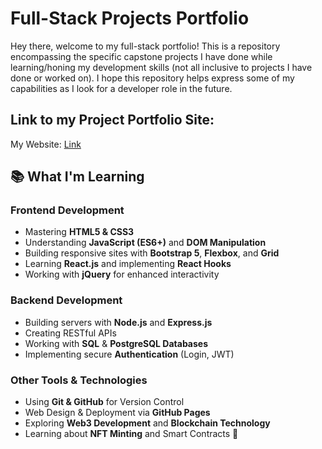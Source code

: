# Full-Stack Projects Portfolio 
Hey there, welcome to my full-stack portfolio! This is a repository encompassing the specific capstone projects I have done while learning/honing my development skills (not all inclusive to projects I have done or worked on). I hope this repository helps express some of my capabilities as I look for a developer role in the future. 

## Link to my Project Portfolio Site:
My Website: [Link](placeholder.com)

## 📚 What I'm Learning

### Frontend Development
- Mastering **HTML5 & CSS3**
- Understanding **JavaScript (ES6+)** and **DOM Manipulation**
- Building responsive sites with **Bootstrap 5**, **Flexbox**, and **Grid**
- Learning **React.js** and implementing **React Hooks**
- Working with **jQuery** for enhanced interactivity

### Backend Development
- Building servers with **Node.js** and **Express.js**
- Creating RESTful APIs
- Working with **SQL** & **PostgreSQL Databases**
- Implementing secure **Authentication** (Login, JWT)

### Other Tools & Technologies
- Using **Git & GitHub** for Version Control
- Web Design & Deployment via **GitHub Pages**
- Exploring **Web3 Development** and **Blockchain Technology**
- Learning about **NFT Minting** and Smart Contracts 💎
